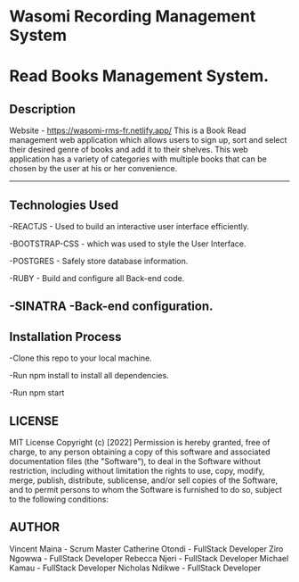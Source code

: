# Wasomi Recording Management System
# Read Books Management System.
##  Description
Website - <link>https://wasomi-rms-fr.netlify.app/</Link>
This is a Book Read management web application which allows users to sign up, sort and select their desired genre of books and add it to their shelves. This web application has a variety of categories with multiple books that can be chosen by the user at his or her convenience. 

---
## Technologies Used

-REACTJS - Used to build an interactive user interface efficiently.

-BOOTSTRAP-CSS - which was used to style the User Interface.

-POSTGRES - Safely store database information.

-RUBY - Build and configure all Back-end code.

-SINATRA -Back-end configuration.
---

## Installation Process
-Clone this repo to your local machine.

-Run npm install to install all dependencies.

-Run npm start

## LICENSE

MIT License
Copyright (c) [2022] 
Permission is hereby granted, free of charge, to any person obtaining a copy of this software and associated documentation files (the "Software"), to deal in the Software without restriction, including without limitation the rights to use, copy, modify, merge, publish, distribute, sublicense, and/or sell copies of the Software, and to permit persons to whom the Software is furnished to do so, subject to the following conditions:

## AUTHOR

Vincent Maina - Scrum Master
Catherine Otondi  - FullStack Developer
Ziro Ngowwa  - FullStack Developer
Rebecca Njeri - FullStack Developer
Michael Kamau - FullStack Developer
Nicholas Ndikwe  - FullStack Developer
